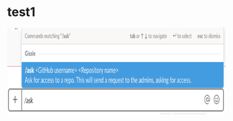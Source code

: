 # test1

<img src="https://github.com/gissle-the-bot/test1/blob/master/preview-of-ask-command.png?raw=true" height="200" width="auto" >
